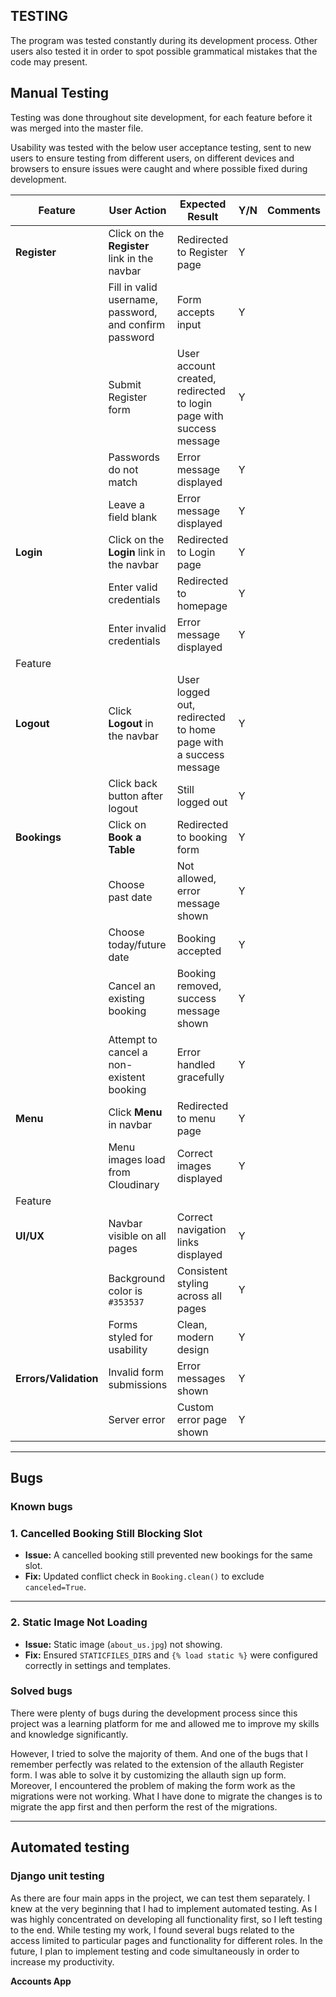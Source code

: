 ## TESTING

The program was tested constantly during its development process.
Other users also tested it in order to spot possible grammatical mistakes that the code may present.

## Manual Testing

Testing was done throughout site development, for each feature before it was merged into the master file.

Usability was tested with the below user acceptance testing, sent to new users to ensure testing from different users, on different devices and browsers to ensure issues were caught and where possible fixed during development.


| Feature    | User Action | Expected Result | Y/N | Comments |
|------------|-------------|-----------------|-----|----------|
| **Register** | Click on the **Register** link in the navbar | Redirected to Register page | Y | |
|            | Fill in valid username, password, and confirm password | Form accepts input | Y | |
|            | Submit Register form | User account created, redirected to login page with success message | Y | |
|            | Passwords do not match | Error message displayed | Y | |
|            | Leave a field blank | Error message displayed | Y | |
| **Login** | Click on the **Login** link in the navbar | Redirected to Login page | Y | |
|            | Enter valid credentials | Redirected to homepage | Y | |
|            | Enter invalid credentials | Error message displayed | Y | |
Feature |
| **Logout** | Click **Logout** in the navbar | User logged out, redirected to home page with a success message | Y | |
|            | Click back button after logout | Still logged out | Y | |
| **Bookings** | Click on **Book a Table** | Redirected to booking form | Y | |
|             | Choose past date | Not allowed, error message shown | Y | |
|             | Choose today/future date | Booking accepted | Y | |
|             | Cancel an existing booking | Booking removed, success message shown | Y | |
|             | Attempt to cancel a non-existent booking | Error handled gracefully | Y | |
| **Menu**    | Click **Menu** in navbar | Redirected to menu page | Y | |
|             | Menu images load from Cloudinary | Correct images displayed | Y | |
Feature |
| **UI/UX**   | Navbar visible on all pages | Correct navigation links displayed | Y | |
|             | Background color is `#353537` | Consistent styling across all pages | Y | |
|             | Forms styled for usability | Clean, modern design | Y | |
| **Errors/Validation** | Invalid form submissions | Error messages shown | Y | |
|             | Server error | Custom error page shown | Y | |


---

## Bugs

### Known bugs

### 1. Cancelled Booking Still Blocking Slot
- **Issue:** A cancelled booking still prevented new bookings for the same slot.  
- **Fix:** Updated conflict check in `Booking.clean()` to exclude `canceled=True`.

---

### 2. Static Image Not Loading
- **Issue:** Static image (`about_us.jpg`) not showing.  
- **Fix:** Ensured `STATICFILES_DIRS` and `{% load static %}` were configured correctly in settings and templates.

### Solved bugs

There were plenty of bugs during the development process since this project was a learning platform for me and allowed me to improve my skills and knowledge significantly.

However, I tried to solve the majority of them. And one of the bugs that I remember perfectly was related to the extension of the allauth Register form. I was able to solve it by customizing the allauth sign up form. Moreover, I encountered the problem of making the form work as the migrations were not working. What I have done to migrate the changes is to migrate the app first and then perform the rest of the migrations.

---

## Automated testing

### Django unit testing

As there are four main apps in the project, we can test them separately.
I knew at the very beginning that I had to implement automated testing. As I was highly concentrated on developing all functionality first, so I left testing to the end. While testing my work, I found several bugs related to the access limited to particular pages and functionality for different roles. In the future, I plan to implement testing and code simultaneously in order to increase my productivity.

**Accounts App**

